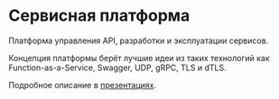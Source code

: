 Сервисная платформа
===================

Платформа управления API, разработки и эксплуатации сервисов.

Концепция платформы берёт лучшие идеи из таких технологий как Function-as-a-Service, Swagger, UDP, gRPC, TLS и dTLS.

Подробное описание в [презентациях](../presentations).
